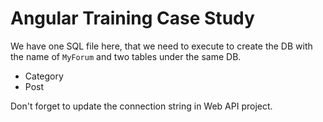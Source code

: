 # Angular Training Case Study

We have one SQL file here, that we need to execute to create the DB with the name of `MyForum` and two tables under the same DB.
* Category
* Post

Don't forget to update the connection string in Web API project.

